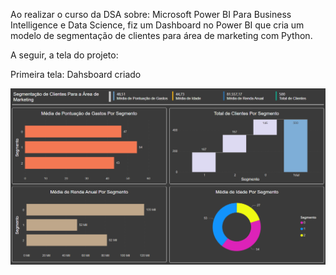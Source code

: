 Ao realizar o curso da DSA sobre: Microsoft Power BI Para Business Intelligence e Data Science, fiz um Dashboard no Power BI que cria um modelo de segmentação de clientes para área de marketing com Python.

A seguir, a tela do projeto:

Primeira tela: Dahsboard criado

![1 tela](https://github.com/luanalamonica/Machine-Learning/blob/main/Dashboard%20com%20python.png?raw=true)
